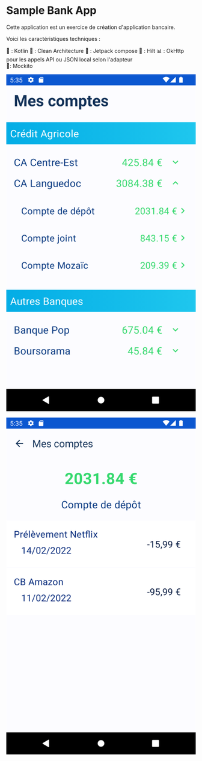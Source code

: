 # Sample Bank App

Cette application est un exercice de création d'application bancaire. 

Voici les caractéristiques techniques : 

👅 : Kotlin
👷‍ : Clean Architecture
🎨 : Jetpack compose
💉 : Hilt
📊 : OkHttp pour les appels API ou JSON local selon l'adapteur   
🤹‍ : Mockito

![liste des comptes](screenshots/liste_comptes.png)

![détail d'un compte](screenshots/detail_compte.png)

